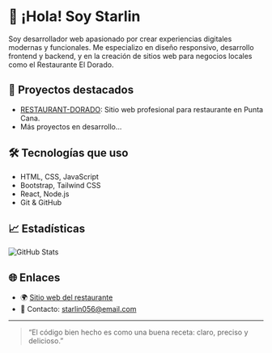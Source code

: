 # 👋 ¡Hola! Soy Starlin

Soy desarrollador web apasionado por crear experiencias digitales modernas y funcionales. Me especializo en diseño responsivo, desarrollo frontend y backend, y en la creación de sitios web para negocios locales como el Restaurante El Dorado.

## 🚀 Proyectos destacados

- [RESTAURANT-DORADO](https://github.com/starlin056/RESTAURANT-DORADO): Sitio web profesional para restaurante en Punta Cana.
- Más proyectos en desarrollo...

## 🛠️ Tecnologías que uso

- HTML, CSS, JavaScript
- Bootstrap, Tailwind CSS
- React, Node.js
- Git & GitHub

## 📈 Estadísticas

![GitHub Stats](https://github-readme-stats.vercel.app/api?username=starlin056&show_icons=true&theme=dracula)

## 🌐 Enlaces

- 🌍 [Sitio web del restaurante](https://www.restaurantdorado.net)
- 📧 Contacto: starlin056@email.com

---

> “El código bien hecho es como una buena receta: claro, preciso y delicioso.”
